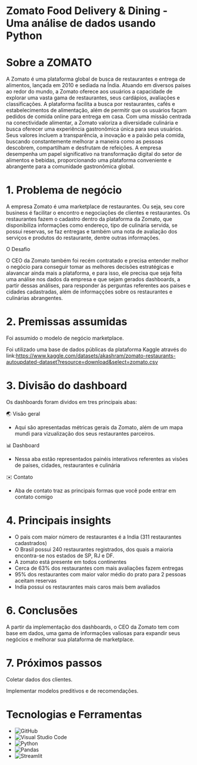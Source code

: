 # Zomato Food Delivery & Dining  - Uma análise de dados usando Python

# Sobre a ZOMATO
A Zomato é uma plataforma global de busca de restaurantes e entrega de alimentos, lançada em 2010 e sediada na Índia. Atuando em diversos países ao redor do mundo, a Zomato oferece aos usuários a capacidade de explorar uma vasta gama de restaurantes, seus cardápios, avaliações e classificações. A plataforma facilita a busca por restaurantes, cafés e estabelecimentos de alimentação, além de permitir que os usuários façam pedidos de comida online para entrega em casa. 
Com uma missão centrada na conectividade alimentar, a Zomato valoriza a diversidade culinária e busca oferecer uma experiência gastronômica única para seus usuários. Seus valores incluem a transparência, a inovação e a paixão pela comida, buscando constantemente melhorar a maneira como as pessoas descobrem, compartilham e desfrutam de refeições. A empresa desempenha um papel significativo na transformação digital do setor de alimentos e bebidas, proporcionando uma plataforma conveniente e abrangente para a comunidade gastronômica global.

# 1. Problema de negócio

A empresa Zomato é uma marketplace de restaurantes. Ou seja, seu core business é facilitar o encontro e negociações de clientes e restaurantes. Os restaurantes fazem o cadastro dentro da plataforma da Zomato, que disponibiliza informações como endereço, tipo de culinária servida, se possui reservas, se faz entregas e também uma nota de avaliação dos serviços e produtos do restaurante, dentre outras informações.

O Desafio

O CEO da Zomato também foi recém contratado e precisa entender melhor o negócio para conseguir tomar as melhores decisões estratégicas e alavancar ainda mais a
plataforma, e para isso, ele precisa que seja feita uma análise nos dados da empresa e que sejam gerados dashboards, a partir dessas análises, para responder às perguntas referentes aos paises e cidades cadastradas, além de informaçções sobre os restaurantes e culinárias abrangentes.


# 2. Premissas assumidas 

Foi assumido o modelo de negócio marketplace.

Foi utilizado uma base de dados públicas da plataforma Kaggle através do link:https://www.kaggle.com/datasets/akashram/zomato-restaurants-autoupdated-dataset?resource=download&select=zomato.csv

# 3. Divisão do dashboard

Os dashboards foram dividos em tres principais abas:

🌏 Visão geral
- Aqui são apresentadas métricas gerais da Zomato, além de um mapa mundi para vizualização dos seus restaurantes parceiros.

📊 Dashboard
- Nessa aba estão representados painéis interativos referentes as visões de paises, cidades, restaurantes e culinária

✉️ Contato 
- Aba de contato traz as principais formas que você pode entrar em contato comigo

# 4. Principais insights

- O pais com maior número de restaurantes é a India (311 restaurantes cadastrados)
- O Brasil possui 240 restaurantes registrados, dos quais a maioria encontra-se nos estados de SP, RJ e DF.
- A zomato está presente em todos continentes
- Cerca de 63% dos restaurantes com mais avaliações fazem entregas
- 95% dos restaurantes com maior valor médio do prato para 2 pessoas aceitam reservas
- India possui os restaurantes mais caros mais bem avaliados

# 6. Conclusões
A partir da implementação dos dashboards, o CEO da Zomato tem com base em dados, uma gama de informações valiosas para expandir seus negócios e melhorar sua plataforma de marketplace.

# 7. Próximos passos
Coletar dados dos clientes.

Implementar modelos preditivos e de recomendações.

# Tecnologias e Ferramentas

- ![GitHub](https://img.shields.io/badge/GitHub-181717?style=for-the-badge&logo=github&logoColor=white)
- ![Visual Studio Code](https://img.shields.io/badge/Visual%20Studio%20Code-007ACC?style=for-the-badge&logo=visual-studio-code&logoColor=white)
- ![Python](https://img.shields.io/badge/Python-3776AB?style=for-the-badge&logo=python&logoColor=white)
- ![Pandas](https://img.shields.io/badge/Pandas-150458?style=for-the-badge&logo=pandas&logoColor=white)
- ![Streamlit](https://img.shields.io/badge/Streamlit-FF4B4B?style=for-the-badge&logo=streamlit&logoColor=white)

